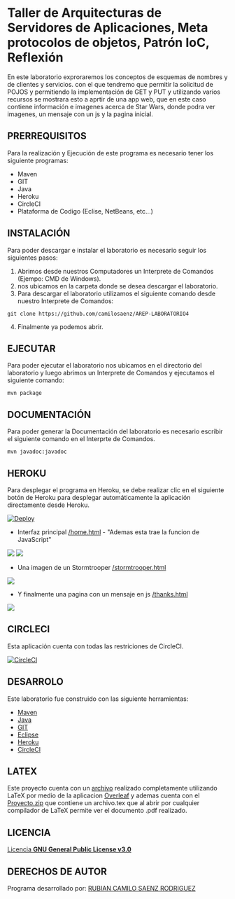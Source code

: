 # Taller de Arquitecturas de Servidores de Aplicaciones, Meta protocolos de objetos, Patrón IoC, Reflexión

En este laboratorio exproraremos los conceptos de esquemas de nombres y de clientes y servicios. con el que tendremo que permitir la solicitud de POJOS y permitiendo la implementación de GET y PUT y utilizando varios recursos se mostrara esto a aprtir de una app web, que en este caso contiene información e imagenes acerca de Star Wars, donde podra ver imagenes, un mensaje con un js y la pagina inicial.

## PRERREQUISITOS

Para la realización y Ejecución de este programa es necesario tener los siguiente programas:
* Maven
* GIT
* Java
* Heroku
* CircleCI
* Plataforma de Codigo (Eclise, NetBeans, etc...)

## INSTALACIÓN
Para poder descargar e instalar el laboratorio es necesario seguir los siguientes pasos:
1. Abrimos desde nuestros Computadores un Interprete de Comandos (Ejempo: CMD de Windows).
2. nos ubicamos en la carpeta donde se desea descargar el laboratorio.
3. Para descargar el laboratorio utilizamos el siguiente comando desde nuestro Interprete de Comandos:
```
git clone https://github.com/camilosaenz/AREP-LABORATORIO4
```
4. Finalmente ya podemos abrir.

## EJECUTAR

Para poder ejecutar el laboratorio nos ubicamos en el directorio del laboratorio y luego abrimos un Interprete de Comandos y ejecutamos el siguiente comando:
```
mvn package
```

## DOCUMENTACIÓN
Para poder generar la Documentación del laboratorio es necesario escribir el siguiente comando en el Interprte de Comandos.
```
mvn javadoc:javadoc
```

## HEROKU
Para desplegar el programa en Heroku, se debe realizar clic en el siguiente botón de Heroku para desplegar automáticamente la aplicación directamente desde Heroku. 

[![Deploy](https://www.herokucdn.com/deploy/button.svg)](https://starwars-rcsr.herokuapp.com/home.html)

* Interfaz principal [/home.html](https://starwars-rcsr.herokuapp.com/home.html) - "Ademas esta trae la funcion de JavaScript"

<img src="https://github.com/camilosaenz/AREP-LABORATORIO4/blob/master/img/home.PNG?raw=true">

<img src="https://github.com/camilosaenz/AREP-LABORATORIO4/blob/master/img/js.PNG?raw=true">

* Una imagen de un Stormtrooper [/stormtrooper.html](https://starwars-rcsr.herokuapp.com/stormtrooper.html)

<img src="https://github.com/camilosaenz/AREP-LABORATORIO4/blob/master/img/stormtrooper.PNG?raw=true">

* Y finalmente una pagina con un mensaje en js [/thanks.html](https://starwars-rcsr.herokuapp.com/thanks.html)

<img src="https://github.com/camilosaenz/AREP-LABORATORIO4/blob/master/img/thanks.PNG?raw=truee">

## CIRCLECI

Esta aplicación cuenta con todas las restriciones de CircleCI.

 [![CircleCI](https://circleci.com/gh/circleci/circleci-docs.svg?style=svg)](https://app.circleci.com/pipelines/github/camilosaenz/AREP-LABORATORIO4)
 
## DESARROLO

Este laboratorio fue construido con las siguiente herramientas:
* [Maven](https://maven.apache.org/)
* [Java](https://www.java.com/es/)
* [GIT](https://git-scm.com/)
* [Eclipse](https://www.eclipse.org/)
* [Heroku](https://www.heroku.com/)
* [CircleCI](https://circleci.com/)
 
## LATEX

Este proyecto cuenta con un [archivo](https://github.com/camilosaenz/AREP-LABORATORIO4/blob/master/AREP%20-%20LABORATORIO4.pdf) realizado completamente utilizando LaTeX por medio de la aplicacion [Overleaf](https://www.overleaf.com/project) y ademas cuenta con el [Proyecto.zip](https://github.com/camilosaenz/AREP-LABORATORIO4/blob/master/AREP%20-%20LABORATORIO4.zip) que contiene un archivo.tex que al abrir por cualquier compilador de LaTeX permite ver el documento .pdf realizado. 
 
## LICENCIA

[Licencia **GNU General Public License v3.0**](https://github.com/camilosaenz/AREP-LABORATORIO4/blob/master/LICENSE)

## DERECHOS DE AUTOR

Programa desarrollado por:
[RUBIAN CAMILO SAENZ RODRIGUEZ](https://github.com/camilosaenz)
